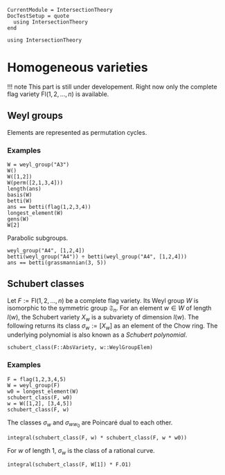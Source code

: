```@meta
CurrentModule = IntersectionTheory
DocTestSetup = quote
  using IntersectionTheory
end
```
```@setup repl
using IntersectionTheory
```
# Homogeneous varieties
!!! note
    This part is still under developement. Right now only the complete flag
    variety $\mathrm{Fl}(1,2,\dots,n)$ is available.

## Weyl groups
Elements are represented as permutation cycles.

### Examples
```@repl repl
W = weyl_group("A3")
W()
W([1,2])
W(perm([2,1,3,4]))
length(ans)
basis(W)
betti(W)
ans == betti(flag(1,2,3,4))
longest_element(W)
gens(W)
W[2]
```
Parabolic subgroups.
```@repl repl
weyl_group("A4", [1,2,4])
betti(weyl_group("A4")) ÷ betti(weyl_group("A4", [1,2,4]))
ans == betti(grassmannian(3, 5))
```

## Schubert classes
Let $F:=\mathrm{Fl}(1,2,\dots,n)$ be a complete flag variety. Its Weyl group
$W$ is isomorphic to the symmetric group $\mathfrak S_n$.
For an element $w\in W$ of length $l(w)$, the Schubert variety $X_w$ is a
subvariety of dimension $l(w)$. The following returns its class
$\sigma_w:=[X_w]$ as an element of the Chow ring. The underlying polynomial is
also known as a *Schubert polynomial*.
```@docs
schubert_class(F::AbsVariety, w::WeylGroupElem)
```
### Examples
```@repl repl
F = flag(1,2,3,4,5)
W = weyl_group(F)
w0 = longest_element(W)
schubert_class(F, w0)
w = W([1,2], [3,4,5])
schubert_class(F, w)
```
The classes $\sigma_w$ and $\sigma_{ww_0}$ are Poincaré dual to each other.
```@repl repl
integral(schubert_class(F, w) * schubert_class(F, w * w0))
```
For $w$ of length 1, $\sigma_w$ is the class of a rational curve.
```@repl repl
integral(schubert_class(F, W[1]) * F.O1)
```
